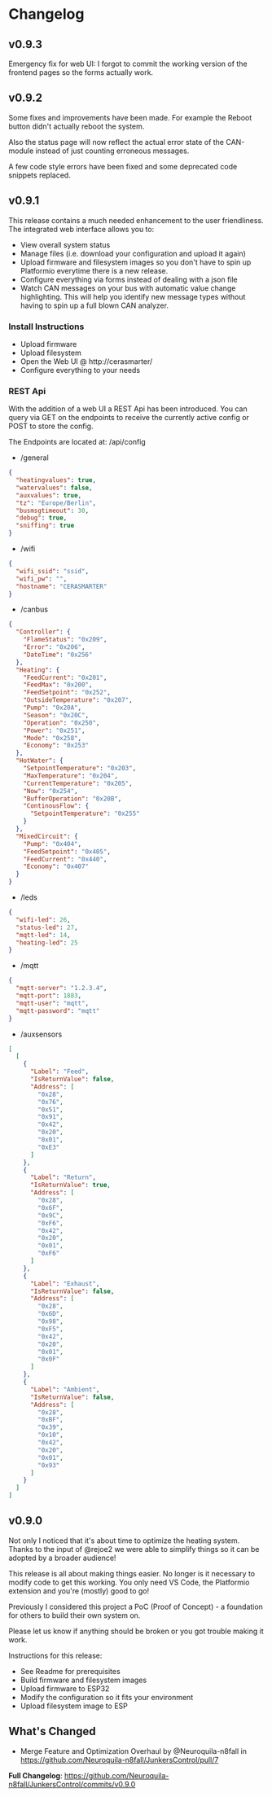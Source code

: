 # Changelog

## v0.9.3
Emergency fix for web UI: I forgot to commit the working version of the frontend pages so the forms actually work.

## v0.9.2
Some fixes and improvements have been made.
For example the Reboot button didn't actually reboot the system.

Also the status page will now reflect the actual error state of the CAN-module instead of just counting erroneous messages.

A few code style errors have been fixed and some deprecated code snippets replaced.

## v0.9.1
This release contains a much needed enhancement to the user friendliness.
The integrated web interface allows you to:
- View overall system status
- Manage files (i.e. download your configuration and upload it again)
- Upload firmware and filesystem images so you don't have to spin up Platformio everytime there is a new release.
- Configure everything via forms instead of dealing with a json file
- Watch CAN messages on your bus with automatic value change highlighting. This will help you identify new message types without having to spin up a full blown CAN analyzer.

### Install Instructions
- Upload firmware
- Upload filesystem
- Open the Web UI @ http://cerasmarter/
- Configure everything to your needs


### REST Api

With the addition of a web UI a REST Api has been introduced. You can query via GET on the endpoints to receive the currently active config or POST to store the config.

The Endpoints are located at:
/api/config
- /general
```json
{
  "heatingvalues": true,
  "watervalues": false,
  "auxvalues": true,
  "tz": "Europe/Berlin",
  "busmsgtimeout": 30,
  "debug": true,
  "sniffing": true
}
```
- /wifi
```json
{
  "wifi_ssid": "ssid",
  "wifi_pw": "",
  "hostname": "CERASMARTER"
}
```
- /canbus
```json
{
  "Controller": {
    "FlameStatus": "0x209",
    "Error": "0x206",
    "DateTime": "0x256"
  },
  "Heating": {
    "FeedCurrent": "0x201",
    "FeedMax": "0x200",
    "FeedSetpoint": "0x252",
    "OutsideTemperature": "0x207",
    "Pump": "0x20A",
    "Season": "0x20C",
    "Operation": "0x250",
    "Power": "0x251",
    "Mode": "0x258",
    "Economy": "0x253"
  },
  "HotWater": {
    "SetpointTemperature": "0x203",
    "MaxTemperature": "0x204",
    "CurrentTemperature": "0x205",
    "Now": "0x254",
    "BufferOperation": "0x20B",
    "ContinousFlow": {
      "SetpointTemperature": "0x255"
    }
  },
  "MixedCircuit": {
    "Pump": "0x404",
    "FeedSetpoint": "0x405",
    "FeedCurrent": "0x440",
    "Economy": "0x407"
  }
}
```
- /leds
```json
{
  "wifi-led": 26,
  "status-led": 27,
  "mqtt-led": 14,
  "heating-led": 25
}
```
- /mqtt
```json
{
  "mqtt-server": "1.2.3.4",
  "mqtt-port": 1883,
  "mqtt-user": "mqtt",
  "mqtt-password": "mqtt"
}
```
- /auxsensors
```json
[
  [
    {
      "Label": "Feed",
      "IsReturnValue": false,
      "Address": [
        "0x28",
        "0x76",
        "0x51",
        "0x91",
        "0x42",
        "0x20",
        "0x01",
        "0xE3"
      ]
    },
    {
      "Label": "Return",
      "IsReturnValue": true,
      "Address": [
        "0x28",
        "0x6F",
        "0x9C",
        "0xF6",
        "0x42",
        "0x20",
        "0x01",
        "0xF6"
      ]
    },
    {
      "Label": "Exhaust",
      "IsReturnValue": false,
      "Address": [
        "0x28",
        "0x6D",
        "0x98",
        "0xF5",
        "0x42",
        "0x20",
        "0x01",
        "0x0F"
      ]
    },
    {
      "Label": "Ambient",
      "IsReturnValue": false,
      "Address": [
        "0x28",
        "0xBF",
        "0x39",
        "0x10",
        "0x42",
        "0x20",
        "0x01",
        "0x93"
      ]
    }
  ]
]
```

## v0.9.0
Not only I noticed that it's about time to optimize the heating system. Thanks to the input of @rejoe2 we were able to simplify things so it can be adopted by a broader audience!

This release is all about making things easier. No longer is it necessary to modify code to get this working. You only need VS Code, the Platformio extension and you're (mostly) good to go!

Previously I considered this project a PoC (Proof of Concept) - a foundation for others to build their own system on.

Please let us know if anything should be broken or you got trouble making it work.

Instructions for this release:
- See Readme for prerequisites
- Build firmware and filesystem images
- Upload firmware to ESP32
- Modify the configuration so it fits your environment
- Upload filesystem image to ESP

## What's Changed
* Merge Feature and Optimization Overhaul by @Neuroquila-n8fall in https://github.com/Neuroquila-n8fall/JunkersControl/pull/7


**Full Changelog**: https://github.com/Neuroquila-n8fall/JunkersControl/commits/v0.9.0
